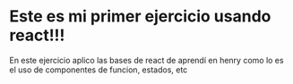 # Este es mi primer ejercicio usando react!!!

En este ejercicio aplico las bases de react de aprendí en henry
como lo es el uso de componentes de funcion, estados, etc